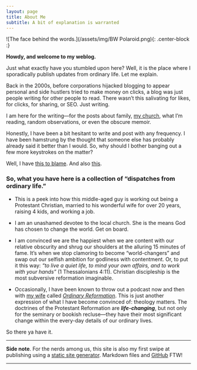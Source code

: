 ```yaml
---
layout: page
title: About Me
subtitle: A bit of explanation is warranted
---
```


![The face behind the words.](/assets/img/BW Polaroid.png){: .center-block :}

**Howdy, and welcome to my weblog.**

Just what exactly have you stumbled upon here? Well, it is the place where I sporadically publish updates from ordinary life. Let me explain. 

Back in the 2000s, before corporations hijacked blogging to appear personal and side hustlers tried to make money on clicks, a blog was just people writing for other people to read. There wasn’t this salivating for likes, for clicks, for sharing, or SEO. Just writing. 

I am here for the writing—for the posts about family, [my church](https://www.ibcsac.org), what I’m reading, random observations, or even the obscure memoir.

Honestly, I have been a bit hesitant to write and post with any frequency. I have been hamstrung by the thought that someone else has probably already said it better than I would. So, why should I bother banging out a few more keystrokes on the matter?

Well, I have [this to blame](https://www.challies.com/articles/why-you-shouldnt-stop-blogging-or-why-you-should-consider-starting/). And also [this](https://www.thatcontentshed.com/blog/whats-the-point).

### So, what you have here is a collection of “dispatches from ordinary life.” 

* This is a peek into how this middle-aged guy is working out being a Protestant Christian, married to his wonderful wife for over 20 years, raising 4 kids, and working a job. 

* I am an unashamed devotee to the local church. She is the means God has chosen to change the world. Get on board.

* I am convinced we are the happiest when we are content with our relative obscurity and shrug our shoulders at the alluring 15 minutes of fame. It’s when we stop clamoring to become “world-changers” and swap out our selfish ambition for godliness with contentment. Or, to put it this way: *“to live a quiet life, to mind your own affairs, and to work with your hands”* (1 Thessalonians 4:11). Christian discipleship is the most subversive reformation imaginable.

* Occasionally, I have been known to throw out a podcast now and then with [my wife](https://twitter.com/awags3) called [*Ordinary Reformation*](https://www.ordinaryreformation.com). This is just another expression of what I have become convinced of: theology matters. The doctrines of the Protestant Reformation are ***life-changing***, but not only for the seminary or bookish recluse—they have their most significant change within the every-day details of our ordinary lives.

So there ya have it. 

---

**Side note**. For the nerds among us, this site is also my first swipe at publishing using a [static site generator](https://jekyllrb.com). Markdown files and [GitHub](https://pages.github.com) FTW!

---